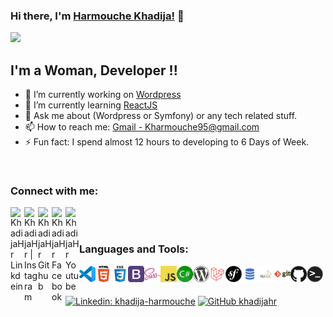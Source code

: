 ### Hi there, I'm [Harmouche Khadija!](http://tous-informatiques.blogspot.com/) 👋

<img src="https://media.giphy.com/media/h408T6Y5GfmXBKW62l/giphy.gif" width="100">

## I'm a Woman, Developer !! 

- 🔭 I’m currently working on [Wordpress](https://wordpress.org)
- 🌱 I’m currently learning [ReactJS](https://reactjs.org)
- 💬  Ask me about (Wordpress or Symfony) or any tech related stuff.
- 📫 How to reach me: [Gmail - Kharmouche95@gmail.com](https://mail.google.com/mail/u/0/#inbox/)
- ⚡ Fun fact: I spend almost 12 hours to developing to 6 Days of Week.

<br/>

### Connect with me:

[<img align="left" alt="KhadijaHr Linkdein" width="22px" src="https://cdn.jsdelivr.net/npm/simple-icons@v3/icons/linkedin.svg" />](https://www.linkedin.com/in/khadija-harmouche)
[<img align="left" alt="KhadijaHr | Instagram" width="22px" src="https://cdn.jsdelivr.net/npm/simple-icons@v3/icons/instagram.svg" />](https://www.instagram.com/khadija_hr1)
[<img align="left" alt="KhadijaHr Github" width="22px" src="https://cdn.jsdelivr.net/npm/simple-icons@v3/icons/github.svg" />](https://github.com/khadijahr)
[<img align="left" alt="KhadijaHr Facebook" width="22px" src="https://cdn.jsdelivr.net/npm/simple-icons@v3/icons/facebook.svg" />](https://web.facebook.com/khadija.har.1023)
[<img align="left" alt="KhadijaHr Youtube" width="22px" src="https://cdn.jsdelivr.net/npm/simple-icons@v3/icons/youtube.svg" />](https://www.youtube.com/channel/UCm_uf5HlW7EYO5M4kfYFCXA)

<br />
<br />

### Languages and Tools:

<img align="left" alt="Visual Studio Code" width="26px" src="https://raw.githubusercontent.com/github/explore/80688e429a7d4ef2fca1e82350fe8e3517d3494d/topics/visual-studio-code/visual-studio-code.png" />
<img align="left" alt="HTML5" width="26px" src="https://raw.githubusercontent.com/github/explore/80688e429a7d4ef2fca1e82350fe8e3517d3494d/topics/html/html.png" />
<img align="left" alt="CSS3" width="26px" src="https://raw.githubusercontent.com/github/explore/80688e429a7d4ef2fca1e82350fe8e3517d3494d/topics/css/css.png" />
<img align="left" alt="Bootstrap" width="26px" src="https://raw.githubusercontent.com/github/explore/80688e429a7d4ef2fca1e82350fe8e3517d3494d/topics/bootstrap/bootstrap.png" />
<img align="left" alt="Sass" width="26px" src="https://raw.githubusercontent.com/github/explore/80688e429a7d4ef2fca1e82350fe8e3517d3494d/topics/sass/sass.png" />
<img align="left" alt="JavaScript" width="26px" src="https://raw.githubusercontent.com/github/explore/80688e429a7d4ef2fca1e82350fe8e3517d3494d/topics/javascript/javascript.png" />
<img align="left" alt="Csharp" width="26px" src="https://raw.githubusercontent.com/github/explore/80688e429a7d4ef2fca1e82350fe8e3517d3494d/topics/csharp/csharp.png" />
<img align="left" alt="Wordpress" width="26px" src="https://raw.githubusercontent.com/github/explore/80688e429a7d4ef2fca1e82350fe8e3517d3494d/topics/wordpress/wordpress.png" />
<img align="left" alt="Laravel" width="26px" src="https://raw.githubusercontent.com/github/explore/80688e429a7d4ef2fca1e82350fe8e3517d3494d/topics/laravel/laravel.png" />
<img align="left" alt="Symfony" width="26px" src="https://raw.githubusercontent.com/github/explore/80688e429a7d4ef2fca1e82350fe8e3517d3494d/topics/symfony/symfony.png" />
<img align="left" alt="SQL" width="26px" src="https://raw.githubusercontent.com/github/explore/80688e429a7d4ef2fca1e82350fe8e3517d3494d/topics/sql/sql.png" />
<img align="left" alt="MySQL" width="26px" src="https://raw.githubusercontent.com/github/explore/80688e429a7d4ef2fca1e82350fe8e3517d3494d/topics/mysql/mysql.png" />
<img align="left" alt="Git" width="26px" src="https://raw.githubusercontent.com/github/explore/80688e429a7d4ef2fca1e82350fe8e3517d3494d/topics/git/git.png" />
<img align="left" alt="GitHub" width="26px" src="https://raw.githubusercontent.com/github/explore/78df643247d429f6cc873026c0622819ad797942/topics/github/github.png" />
<img align="left" alt="Terminal" width="26px" src="https://raw.githubusercontent.com/github/explore/80688e429a7d4ef2fca1e82350fe8e3517d3494d/topics/terminal/terminal.png" />

<br/>
<br/>


[![Linkedin: khadija-harmouche](https://img.shields.io/badge/-KhadijaHarmouche-blue?style=flat-square&logo=Linkedin&logoColor=white&link=https://www.linkedin.com/in/khadija-harmouche/)](https://www.linkedin.com/in/khadija-harmouche/)
[![GitHub khadijahr](https://img.shields.io/github/followers/khadijahr?label=follow&style=social)](https://github.com/khadijahr)
